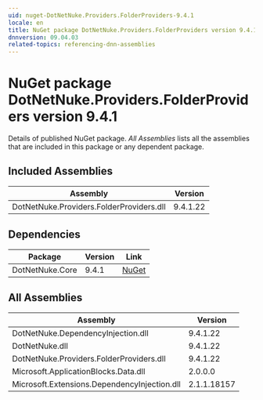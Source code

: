 ```yaml
---
uid: nuget-DotNetNuke.Providers.FolderProviders-9.4.1
locale: en
title: NuGet package DotNetNuke.Providers.FolderProviders version 9.4.1
dnnversion: 09.04.03
related-topics: referencing-dnn-assemblies
---
```


# NuGet package DotNetNuke.Providers.FolderProviders version 9.4.1
Details of published NuGet package.
*All Assemblies* lists all the assemblies that are included in this package or any dependent package.

## Included Assemblies

|Assembly|Version|
|---|---|
|DotNetNuke.Providers.FolderProviders.dll|9.4.1.22|

## Dependencies

|Package|Version|Link|
|---|---|---|
|DotNetNuke.Core|9.4.1|[NuGet](https://www.nuget.org/packages/DotNetNuke.Core/9.4.1)|

## All Assemblies

|Assembly|Version|
|---|---|
|DotNetNuke.DependencyInjection.dll|9.4.1.22|
|DotNetNuke.dll|9.4.1.22|
|DotNetNuke.Providers.FolderProviders.dll|9.4.1.22|
|Microsoft.ApplicationBlocks.Data.dll|2.0.0.0|
|Microsoft.Extensions.DependencyInjection.dll|2.1.1.18157|

